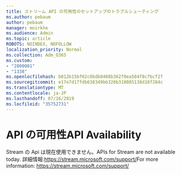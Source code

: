 ```yaml
---
title: ストリーム API の可用性のセットアップのトラブルシューティング
ms.author: pebaum
author: pebaum
manager: mnirkhe
ms.audience: Admin
ms.topic: article
ROBOTS: NOINDEX, NOFOLLOW
localization_priority: Normal
ms.collection: Adm_O365
ms.custom:
- "2800001"
- "1338"
ms.openlocfilehash: b012b15bf02c0bdb8488b362f0ea584f8c7bcf2f
ms.sourcegitcommit: e17e7d17fdb638349bb320b318085138d18f284c
ms.translationtype: MT
ms.contentlocale: ja-JP
ms.lasthandoff: 07/16/2019
ms.locfileid: "35752731"
---
```

# <a name="api-availability"></a><span data-ttu-id="b050c-102">API の可用性</span><span class="sxs-lookup"><span data-stu-id="b050c-102">API Availability</span></span>

<span data-ttu-id="b050c-103">Stream の Api は現在使用できません。</span><span class="sxs-lookup"><span data-stu-id="b050c-103">APIs for Stream are not available today.</span></span>
<span data-ttu-id="b050c-104">詳細情報:https://stream.microsoft.com/support/</span><span class="sxs-lookup"><span data-stu-id="b050c-104">For more information: https://stream.microsoft.com/support/</span></span>